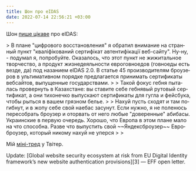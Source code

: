 ```yaml
---
title: Шон про eIDAS
date: 2022-07-14 22:56:21 +03:00
---
```


Шон [пише цікаве][1] про eIDAS:

<div lang="ru" markdown="1">
> В плане "цифрового восстановления" я обратил внимание на странный пункт "кваліфікований сертифікат автентифікації веб-сайту". Ну-ну, - подумал я, попробуйте. Оказалось, что этот пункт не жижитальное творчество, а продукт жизнедеяльности евроговноедов (говноеды есть везде, да) под назанием eIDAS 2.0. В статье 45 производителям броузеров в ультимативном порядке предлагается принимать сертификаты вебсайтов, выпущенные государствами.
>
> Такой фокус гебня пыталась провернуть в Казахстане: вы ставите себе гебнявый рутовый сертификат, а они тихонечко выпускают сертификаты для гугла и фейсбука, чтобы рыться в вашем грязном белье.
>
> Нахуй пусть сходят и там погибнут, и в жопу себе свой наебас засунут. Если нужно, я не поленюсь пересобрать броузер и оторвать от него любые "доверенные" абибасы. Украинские в первую очередь. Хорошо, что Европа в этом плане мало на что способна. Разве что выпустить 
свой ~~Яндексброузер~~ Евроброузер, который никому нахуй не уперся
>
> <https://t.me/ruheight/1224>
</div>

Мій [міні-тред][2] у Твітер.

<div lang="en" markdown=1>
Update: [Global website security ecosystem at risk from EU Digital Identity framework’s new
website authentication provisions][3] — EFF open letter.
</div>

[1]: https://www.facebook.com/ruheight/posts/pfbid0zudPSRa2azBXjyVq6RoaHFWhT52xEerC16VWZpa6cGDwpbbt8XbWS3bd5xd5rpQel
[2]: https://twitter.com/kastaneda/status/1546992906841595904
[3]: https://www.eff.org/files/2022/03/02/eidas_cybersecurity_community_open_letter_1_1.pdf
